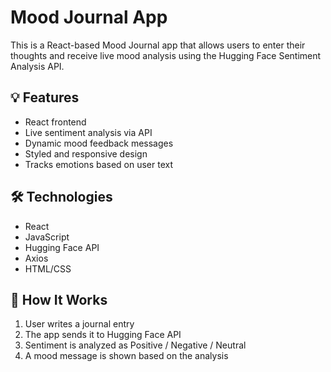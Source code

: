 # Mood Journal App

This is a React-based Mood Journal app that allows users to enter their thoughts and receive live mood analysis using the Hugging Face Sentiment Analysis API.

## 💡 Features

- React frontend
- Live sentiment analysis via API
- Dynamic mood feedback messages
- Styled and responsive design
- Tracks emotions based on user text

## 🛠 Technologies

- React
- JavaScript
- Hugging Face API
- Axios
- HTML/CSS

## 🚀 How It Works

1. User writes a journal entry
2. The app sends it to Hugging Face API
3. Sentiment is analyzed as Positive / Negative / Neutral
4. A mood message is shown based on the analysis



